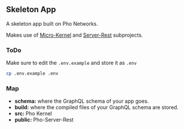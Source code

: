 ## Skeleton App

A skeleton app built on Pho Networks.

Makes use of [Micro-Kernel](https://github.com/phonetworks/pho-microkernel) and [Server-Rest](https://github.com/phonetworks/pho-server-rest) subprojects.

### ToDo

Make sure to edit the `.env.example` and store it as `.env`

```sh
cp .env.example .env
```

### Map

* **schema:** where the GraphQL schema of your app goes.
* **build:** where the compiled files of your GraphQL schema are stored.
* **src:** Pho Kernel
* **public:** Pho-Server-Rest